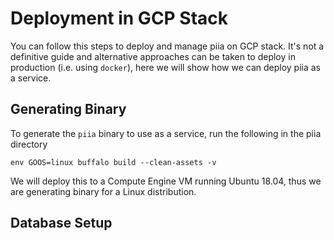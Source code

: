# Deployment in GCP Stack

You can follow this steps to deploy and manage piia on GCP stack. It's not a definitive guide and alternative approaches can be taken to deploy in production (i.e. using `docker`), here we will show how we can deploy piia as a service.

## Generating Binary

To generate the `piia` binary to use as a service, run the following in the piia directory

```shell
env GOOS=linux buffalo build --clean-assets -v
```

We will deploy this to a Compute Engine VM running Ubuntu 18.04, thus we are generating binary for a Linux distribution.

## Database Setup

